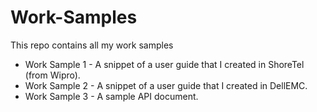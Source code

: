 # Work-Samples
This repo contains all my work samples
- Work Sample 1 - A snippet of a user guide that I created in ShoreTel (from Wipro).
- Work Sample 2 - A snippet of a user guide that I created in DellEMC.
- Work Sample 3 - A sample API document.